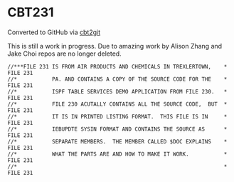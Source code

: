# CBT231
Converted to GitHub via [cbt2git](https://github.com/wizardofzos/cbt2git)

This is still a work in progress. 
Due to amazing work by Alison Zhang and Jake Choi repos are no longer deleted.

```
//***FILE 231 IS FROM AIR PRODUCTS AND CHEMICALS IN TREXLERTOWN,    *   FILE 231
//*           PA. AND CONTAINS A COPY OF THE SOURCE CODE FOR THE    *   FILE 231
//*           ISPF TABLE SERVICES DEMO APPLICATION FROM FILE 230.   *   FILE 231
//*           FILE 230 ACUTALLY CONTAINS ALL THE SOURCE CODE,  BUT  *   FILE 231
//*           IT IS IN PRINTED LISTING FORMAT.  THIS FILE IS IN     *   FILE 231
//*           IEBUPDTE SYSIN FORMAT AND CONTAINS THE SOURCE AS      *   FILE 231
//*           SEPARATE MEMBERS.  THE MEMBER CALLED $DOC EXPLAINS    *   FILE 231
//*           WHAT THE PARTS ARE AND HOW TO MAKE IT WORK.           *   FILE 231
//*                                                                 *   FILE 231
```
